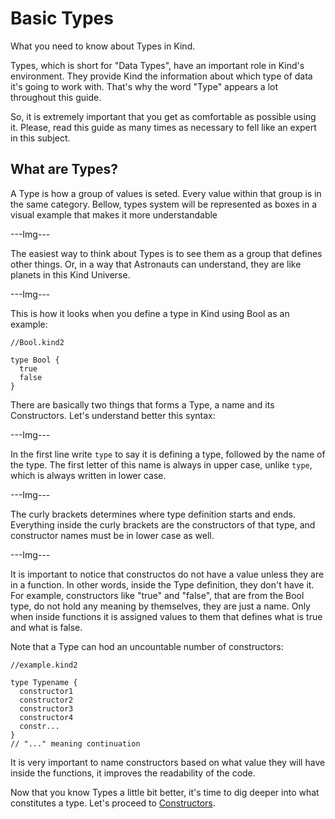 # Basic Types

What you need to know about Types in Kind.

Types, which is short for "Data Types", have an important role in Kind's environment. They provide Kind the information about which type of data it's going to work with. That's why the word "Type" appears a lot throughout this guide.

So, it is extremely important that you get as comfortable as possible using it. Please, read this guide as many times as necessary to fell like an expert in this subject.

## What are Types?

A Type is how a group of values is seted. Every value within that group is in the same category. Bellow, types system will be represented as boxes in a visual example that makes it more understandable

---Img---

The easiest way to think about Types is to see them as a group that defines other things. Or, in a way that Astronauts can understand, they are like planets in this Kind Universe.

---Img---

This is how it looks when you define a type in Kind using Bool as an example:

```
//Bool.kind2

type Bool {  
  true
  false
}
```

There are basically two things that forms a Type, a name and its Constructors. Let's understand better this syntax:

---Img---

In the first line write ``type`` to say it is defining a type, followed by the name of the type. The first letter of this name is always in upper case, unlike ``type``, which is always written in lower case.

---Img---

The curly brackets determines where type definition starts and ends. Everything inside the curly brackets are the constructors of that type, and constructor names must be in lower case as well.

---Img---

It is important to notice that constructos do not have a value unless they are in a function. In other words, inside the Type definition, they don't have it.  For example, constructors like "true" and "false", that are from the Bool type, do not hold any meaning by themselves, they are just a name. Only when inside functions it is assigned values to them that defines what is true and what is false.

Note that a Type can hod an uncountable number of constructors:

```
//example.kind2

type Typename { 
  constructor1
  constructor2
  constructor3
  constructor4
  constr...
}
// "..." meaning continuation
```

It is very important to name constructors based on what value they will have inside the functions, it improves the readability of the code.

Now that you know Types a little bit better, it's time to dig deeper into what constitutes a type. Let's proceed to [Constructors](./Constructors.md).
